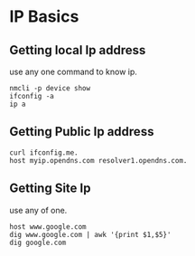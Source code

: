 # IP Basics

## Getting local Ip address

use any one command to know ip.

    nmcli -p device show
    ifconfig -a 
    ip a

## Getting Public Ip address

    curl ifconfig.me.
    host myip.opendns.com resolver1.opendns.com.

## Getting Site Ip

use any of one.

    host www.google.com
    dig www.google.com | awk '{print $1,$5}'
    dig google.com
